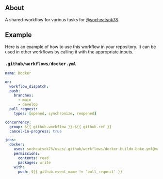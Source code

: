 ## About
A shared-workflow for various tasks for [@socheatsok78](https://github.com/socheatsok78).

## Example
Here is an example of how to use this workflow in your repository. It can be used in other workflows by calling it with the appropriate inputs.

### `.github/workflows/docker.yml`
```yaml
name: Docker

on:
  workflow_dispatch:
  push:
    branches:
      - main
      - develop
  pull_request:
    types: [opened, synchronize, reopened]

concurrency:
  group: ${{ github.workflow }}-${{ github.ref }}
  cancel-in-progress: true

jobs:
  docker:
    uses: socheatsok78/uses/.github/workflows/docker-buildx-bake.yml@main
    permissions:
      contents: read
      packages: write
    with:
      push: ${{ github.event_name != 'pull_request' }}
```
